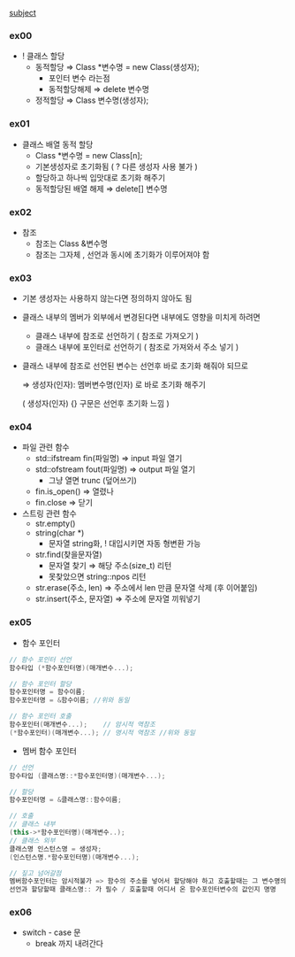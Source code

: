 [subject](https://github.com/tozggg/cpp_module/blob/master/cpp_module_01/subject.pdf)
<br>
### ex00

- ! 클래스 할당
    - 동적할당 ⇒ Class *변수명 = new Class(생성자);
        - 포인터 변수 라는점
        - 동적할당해제 ⇒ delete 변수명
    - 정적할당 ⇒ Class 변수명(생성자);

### ex01

- 클래스 배열 동적 할당
    - Class *변수명 = new Class[n];
    - 기본생성자로 초기화됨 ( ? 다른 생성자 사용 불가 )
    - 할당하고 하나씩 입맛대로 초기화 해주기
    - 동적할당된 배열 해제 ⇒  delete[] 변수명

### ex02

- 참조
    - 참조는 Class &변수명
    - 참조는 그자체 , 선언과 동시에 초기화가 이루어져야 함

### ex03

- 기본 생성자는 사용하지 않는다면 정의하지 않아도 됨
- 클래스 내부의 멤버가 외부에서 변경된다면 내부에도 영향을 미치게 하려면
    - 클래스 내부에 참조로 선언하기 ( 참조로 가져오기 )
    - 클래스 내부에 포인터로 선언하기 ( 참조로 가져와서 주소 넣기 )
- 클래스 내부에 참조로 선언된 변수는 선언후 바로 초기화 해줘야 되므로
    
    ⇒ 생성자(인자): 멤버변수명(인자) 로 바로 초기화 해주기
    
    ( 생성자(인자) {} 구문은 선언후 초기화 느낌 )
    

### ex04

- 파일 관련 함수
    - std::ifstream fin(파일명) ⇒ input 파일 열기
    - std::ofstream fout(파일명) ⇒ output 파일 열기
        - 그냥 열면 trunc (덮어쓰기)
    - fin.is_open() ⇒ 열렸나
    - fin.close ⇒ 닫기
- 스트링 관련 함수
    - str.empty()
    - string(char *)
        - 문자열 string화, ! 대입시키면 자동 형변환 가능
    - str.find(찾을문자열)
        - 문자열 찾기 ⇒ 해당 주소(size_t) 리턴
        - 못찾았으면 string::npos 리턴
    - str.erase(주소, len) ⇒ 주소에서 len 만큼 문자열 삭제 (후 이어붙임)
    - str.insert(주소, 문자열) ⇒ 주소에 문자열 끼워넣기

### ex05

- 함수 포인터

```cpp
// 함수 포인터 선언
함수타입 (*함수포인터명)(매개변수...);

// 함수 포인터 할당
함수포인터명 = 함수이름;
함수포인터명 = &함수이름; //위와 동일

// 함수 포인터 호출
함수포인터(매개변수...);    // 암시적 역참조
(*함수포인터)(매개변수...); // 명시적 역참조 //위와 동일
```

- 멤버 함수 포인터

```cpp
// 선언
함수타입 (클래스명::*함수포인터명)(매개변수...);

// 할당
함수포인터명 = &클래스명::함수이름;

// 호출
// 클래스 내부
(this->*함수포인터명)(매개변수..);
// 클래스 외부
클래스명 인스턴스명 = 생성자;
(인스턴스명.*함수포인터명)(매개변수...);

// 짚고 넘어갈점
멤버함수포인터는 암시적불가 => 함수의 주소를 넣어서 할당해야 하고 호출할때는 그 변수명의 값으로 호출해야함
선언과 할당할때 클래스명:: 가 필수 / 호출할때 어디서 온 함수포인터변수의 값인지 명명
```

### ex06

- switch - case 문
    - break 까지 내려간다
